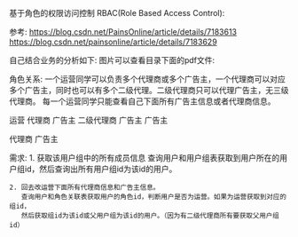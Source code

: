 基于角色的权限访问控制 RBAC(Role Based Access Control):

参考:
	https://blog.csdn.net/PainsOnline/article/details/7183613
	https://blog.csdn.net/painsonline/article/details/7183629

自己结合业务的分析如下:
	图片可以查看目录下面的pdf文件:
	
角色关系:
	一个运营同学可以负责多个代理商或多个广告主，一个代理商可以对应多个广告主，同时也可以有多个二级代理。二级代理商只可以代理广告主，无三级代理商。
	每一个运营同学只能查看自己下面所有广告主信息或者代理商信息。

运营
	代理商
		广告主
		二级代理商
			广告主
	广告主

代理商
	广告主


需求:
	1. 获取该用户组中的所有成员信息
	   查询用户和用户组表获取到用户所在的用户组id，然后查询出所有用户组id为该id的用户。
	
	2. 回去改运营下面所有代理商信息和广告主信息。
	   查询用户和角色关联表获取用户的角色id，判断用户是否为运营。如果为运营获取到对应的组id，
	   然后获取组id为该id或父用户组为该id的用户。（因为有二级代理商所有要获取父用户组id）